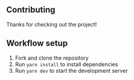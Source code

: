 ## Contributing

Thanks for checking out the project!

## Workflow setup

1. Fork and clone the repository
2. Run `yarn install` to install dependencies
3. Run `yarn dev` to start the development server
